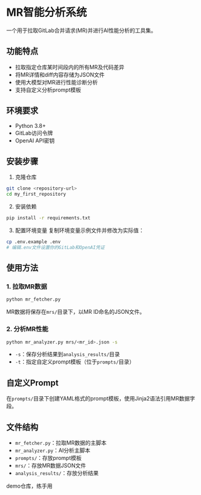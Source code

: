 # MR智能分析系统

一个用于拉取GitLab合并请求(MR)并进行AI性能分析的工具集。

## 功能特点
- 拉取指定仓库某时间段内的所有MR及代码差异
- 将MR详情和diff内容存储为JSON文件
- 使用大模型对MR进行性能诊断分析
- 支持自定义分析prompt模板

## 环境要求
- Python 3.8+
- GitLab访问令牌
- OpenAI API密钥

## 安装步骤
1. 克隆仓库
```bash
git clone <repository-url>
cd my_first_repository
```

2. 安装依赖
```bash
pip install -r requirements.txt
```

3. 配置环境变量
复制环境变量示例文件并修改为实际值：
```bash
cp .env.example .env
# 编辑.env文件设置你的GitLab和OpenAI凭证
```

## 使用方法

### 1. 拉取MR数据
```bash
python mr_fetcher.py
```
MR数据将保存在`mrs/`目录下，以MR ID命名的JSON文件。

### 2. 分析MR性能
```bash
python mr_analyzer.py mrs/<mr_id>.json -s
```
- `-s`：保存分析结果到`analysis_results/`目录
- `-t`：指定自定义prompt模板（位于`prompts/`目录）

## 自定义Prompt
在`prompts/`目录下创建YAML格式的prompt模板，使用Jinja2语法引用MR数据字段。

## 文件结构
- `mr_fetcher.py`：拉取MR数据的主脚本
- `mr_analyzer.py`：AI分析主脚本
- `prompts/`：存放prompt模板
- `mrs/`：存放MR数据JSON文件
- `analysis_results/`：存放分析结果

demo仓库，练手用
